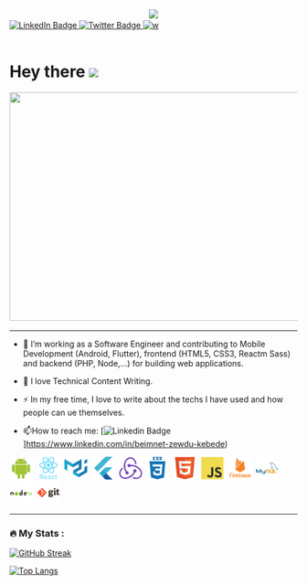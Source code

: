 <div id="header" align="center">
  <img src="https://media.giphy.com/media/M9gbBd9nbDrOTu1Mqx/giphy.gif" width="100"/>
</div>

<div id="badges">
  <a href="https://www.linkedin.com/in/beimnet-zewdu-kebede">
    <img src="https://img.shields.io/badge/LinkedIn-0077B5?style=for-the-badge&logo=linkedin&logoColor=white" alt="LinkedIn Badge"/>
    
  </a>
  <a href="https://twitter.com/beimnetzewduk">
    <img src="https://img.shields.io/badge/Twitter-1DA1F2?style=for-the-badge&logo=twitter&logoColor=white" alt="Twitter Badge"/>
  </a>
  
   <a href="https://beimnetzewdu.com">
    <img src="https://img.shields.io/badge/website-000000?style=for-the-badge&logo=About.me&logoColor=white" alt="w"/>
  </a>
</div>

<img src="https://komarev.com/ghpvc/?username=beimnetzewdu&style=flat-square&color=green" alt=""/>

<h1>
 Hey there 
  <img src="https://media.giphy.com/media/hvRJCLFzcasrR4ia7z/giphy.gif" width="30px"/>
</h1>

<div align="center">
  <img src="https://media.giphy.com/media/dWesBcTLavkZuG35MI/giphy.gif" width="600" height="400"/>
</div>

---

- :telescope: I’m working as a Software Engineer and contributing to Mobile Development (Android, Flutter), frontend (HTML5, CSS3, Reactm Sass) and backend (PHP, Node,...) for building web applications.

- :seedling: I love Technical Content Writing.

- :zap: In my free time, I love to write about the techs I have used and how people can ue themselves.

- :mailbox:How to reach me: [![Linkedin Badge](https://img.shields.io/badge/-kakbar-blue?style=flat&logo=Linkedin&logoColor=white)]https://www.linkedin.com/in/beimnet-zewdu-kebede)

<div>
  <img src="https://github.com/devicons/devicon/blob/master/icons/android/android-original.svg" title="Java" alt="Java" width="40" height="40"/>&nbsp;
  <img src="https://github.com/devicons/devicon/blob/master/icons/react/react-original-wordmark.svg" title="React" alt="React" width="40" height="40"/>&nbsp;
  <img src="https://github.com/devicons/devicon/blob/master/icons/materialui/materialui-original.svg" title="Material UI" alt="Material UI" width="40" height="40"/>&nbsp;
  <img src="https://github.com/devicons/devicon/blob/master/icons/flutter/flutter-original.svg" title="Flutter" alt="Flutter" width="40" height="40"/>&nbsp;
  <img src="https://github.com/devicons/devicon/blob/master/icons/redux/redux-original.svg" title="Redux" alt="Redux " width="40" height="40"/>&nbsp;
  <img src="https://github.com/devicons/devicon/blob/master/icons/css3/css3-plain-wordmark.svg"  title="CSS3" alt="CSS" width="40" height="40"/>&nbsp;
  <img src="https://github.com/devicons/devicon/blob/master/icons/html5/html5-original.svg" title="HTML5" alt="HTML" width="40" height="40"/>&nbsp;
  <img src="https://github.com/devicons/devicon/blob/master/icons/javascript/javascript-original.svg" title="JavaScript" alt="JavaScript" width="40" height="40"/>&nbsp;
  <img src="https://github.com/devicons/devicon/blob/master/icons/firebase/firebase-plain-wordmark.svg" title="Firebase" alt="Firebase" width="40" height="40"/>&nbsp;
  <img src="https://github.com/devicons/devicon/blob/master/icons/mysql/mysql-original-wordmark.svg" title="MySQL"  alt="MySQL" width="40" height="40"/>&nbsp;
  <img src="https://github.com/devicons/devicon/blob/master/icons/nodejs/nodejs-original-wordmark.svg" title="NodeJS" alt="NodeJS" width="40" height="40"/>&nbsp;
  <img src="https://github.com/devicons/devicon/blob/master/icons/git/git-original-wordmark.svg" title="Git" **alt="Git" width="40" height="40"/>
</div>

---

### :fire: My Stats :

[![GitHub Streak](http://github-readme-streak-stats.herokuapp.com?user=beimnetzewdu&theme=dark&background=000000)](https://git.io/streak-stats)

[![Top Langs](https://github-readme-stats.vercel.app/api/top-langs/?username=beimnetzewdu&layout=compact&theme=vision-friendly-dark)](https://github.com/anuraghazra/github-readme-stats)


<!---
BeimnetZ/BeimnetZ is a ✨ special ✨ repository because its `README.md` (this file) appears on your GitHub profile.
You can click the Preview link to take a look at your changes.
--->
